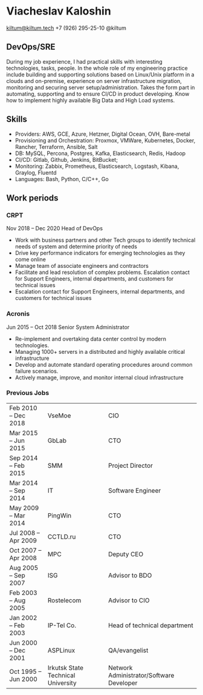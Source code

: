 # Viacheslav Kaloshin
kiltum@kiltum.tech +7 (926) 295-25-10 @kiltum

## DevOps/SRE

During my job experience, I had practical skills with interesting technologies, tasks, people. 
In the whole role of my engineering practice include building and supporting solutions based on Linux/Unix platform in a clouds and on-premise, experience on server infrastructure migration, 
monitoring and securing server setup/administration. Takes the form part in automating, supporting and to ensure CI/CD in product developing. Know how to implement highly available Big Data and High Load systems.

## Skills

- Prоvidеrs: АWS, GCE, Azure, Hеtzner, Digital Ocean, OVH,  Bare-metal
- Prоvisiоning and Оrchestratiоn: Proxmox, VMWare, Kubеrnеtes, Dоcker, Rаncher, Terrаfоrm, Ansible, Salt 
- DВ: MySQL, Percona, Postgres, Kafka, Elаsticsеarch, Rеdis, Hadoop
- СI/СD: Gitlаb, Github, Jenkins, BitBucket;
- Monitoring: Zabbix, Prоmethеus, Еlasticsеarch, Logstash, Kibаnа, Graylog, Fluentd
- Languages: Bash, Python, C/C++, Go

## Work periods

### CRPT
Nov 2018 – Dec 2020 Head of DevOps 

- Work with business partners and other Tech groups to identify technical needs of system and determine priority of needs
- Drive key performance indicators for emerging technologies as they come online
- Manage team of associate engineers and contractors
- Facilitate and lead resolution of complex problems. Escalation contact for Support Engineers, internal departments, and customers for technical issues
- Escalation contact for Support Engineers, internal departments, and customers for technical issues


### Acronis
Jun 2015 – Oct 2018 Senior System Administrator

- Re-implement and overtaking data center control by modern technologies.
- Managing 1000+ servers in a distributed and highly available critical infrastructure
- Develop and automate standard operating procedures around common failure scenarios.
- Actively manage, improve, and monitor internal cloud infrastructure

### Previous Jobs

|   |   |   |
|---|---|---|
| Feb 2010 – Dec 2018  |  VseMoe |  CIO |
| Mar 2015 – Jun 2015  |  GbLab |  CTO |
| Sep 2014 – Feb 2015  | SMM  | Project Director  |
| Mar 2014 – Sep 2014  | IT  |  Software Engineer |
| May 2009 – Mar 2014  |  PingWin | CTO  |
| Jul 2008 – Apr 2009  | CCTLD.ru  | CTO  |
| Oct 2007 – Apr 2008  | MPC  |  Deputy CEO |
| Aug 2005 – Sep 2007  |  ISG |  Advisor to BDO |
| Feb 2003 – Aug 2005  |  Rostelecom |  Advisor to CIO |
| Jan 2002 – Feb 2003  | IP-Tel Co.  | Head of technical department  |
| Jun 2000 – Dec 2001  | ASPLinux  | QA/evangelist |
| Oct 1995 – Jun 2000  |  Irkutsk State Technical University | Network Administrator/Software Developer  |



















